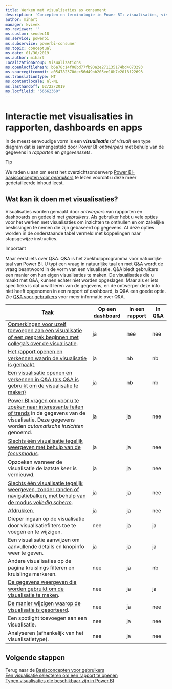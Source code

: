 ```yaml
---
title: Werken met visualisaties as consument
description: 'Concepten en terminologie in Power BI: visualisaties, visuals. Wat is een Power BI-visualisatie of -visual?'
author: mihart
manager: kvivek
ms.reviewer: ''
ms.custom: seodec18
ms.service: powerbi
ms.subservice: powerbi-consumer
ms.topic: conceptual
ms.date: 01/30/2019
ms.author: mihart
LocalizationGroup: Visualizations
ms.openlocfilehash: b6a78c14f08bd77fb90a2e271135174bd4073293
ms.sourcegitcommit: a054782370dec56d49bb205ee10b7e2018f22693
ms.translationtype: HT
ms.contentlocale: nl-NL
ms.lasthandoff: 02/22/2019
ms.locfileid: "56662360"
---
```

# <a name="interact-with-visualizations-in-reports-dashboards-and-apps"></a>Interactie met visualisaties in rapporten, dashboards en apps

In de meest eenvoudige vorm is een ***visualisatie*** (of *visual*) een type diagram dat is samengesteld door Power BI-*ontwerpers* met behulp van de gegevens in *rapporten* en *gegevenssets*. 

> [!TIP]
> We raden u aan om eerst het overzichtsonderwerp [Power BI-basisconcepten voor *gebruikers*](end-user-basic-concepts.md) te lezen voordat u deze meer gedetailleerde inhoud leest.

## <a name="what-can-i-do-with-visualizations"></a>Wat kan ik doen met visualisaties?

Visualisaties worden gemaakt door *ontwerpers* van rapporten en dashboards en gedeeld met *gebruikers*. Als gebruiker hebt u vele opties voor het werken met visualisaties om inzichten te onthullen en om zakelijke beslissingen te nemen die zijn gebaseerd op gegevens. Al deze opties worden in de onderstaande tabel vermeld met koppelingen naar stapsgewijze instructies.

> [!IMPORTANT]
> Maar eerst iets over Q&A. Q&A is het zoekhulpprogramma voor natuurlijke taal van Power BI. U typt een vraag in natuurlijke taal en met Q&A wordt de vraag beantwoord in de vorm van een visualisatie. Q&A biedt gebruikers een manier om hun eigen visualisaties te maken. De visualisaties die u maakt met Q&A, kunnen echter niet worden opgeslagen. Maar als er iets specifieks is dat u wilt leren van de gegevens, en de ontwerper deze info niet heeft opgenomen in een rapport of dashboard, is Q&A een goede optie. Zie [Q&A voor gebruikers](end-user-q-and-a.md) voor meer informatie over Q&A.



|Taak  |Op een dashboard  |In een rapport  | In Q&A
|---------|---------|---------|--------|
|[Opmerkingen voor uzelf toevoegen aan een visualisatie of een gesprek beginnen met collega’s over de visualisatie](end-user-comment.md).     |  ja       |   nee      |  nee  |
|[Het rapport openen en verkennen waarin de visualisatie is gemaakt](end-user-tiles.md).     |    ja     |   nb      |  nb |
|[Een visualisatie openen en verkennen in Q&A (als Q&A is gebruikt om de visualisatie te maken)](end-user-q-and-a.md)     |   ja      |   nb      |  nb  |
|[Power BI vragen om voor u te zoeken naar interessante feiten of trends](end-user-insights.md) in de gegevens van de visualisatie.  Deze gegevens worden *automatische inzichten* genoemd.     |    ja     |   ja      | nee   |
|[Slechts één visualisatie tegelijk weergeven met behulp van de *focusmodus*](end-user-focus.md).     | ja        |   ja      | nee  |
|Opzoeken wanneer de visualisatie de laatste keer is vernieuwd.     |  ja       |    ja     | nee  |
|[Slechts één visualisatie tegelijk weergeven, zonder randen of navigatiebalken, met behulp van de modus *volledig scherm*](end-user-focus.md).     |   ja      |  ja       | nee  |
|[Afdrukken](end-user-print.md).     |  ja       |   ja      | nee  |
|Dieper ingaan op de visualisatie door visualisatiefilters toe te voegen en te wijzigen.     |    nee     |   ja      | ja  |
|Een visualisatie aanwijzen om aanvullende details en knopinfo weer te geven.     |    ja     |   ja      | ja  |
|Andere visualisaties op de pagina kruislings filteren en kruislings markeren.     |   nee      |   ja      | nb  |
|[De gegevens weergeven die worden gebruikt om de visualisatie te maken](end-user-show-data.md).     |  nee       |   ja      | ja  |
| [De manier wijzigen waarop de visualisatie is gesorteerd](end-user-search-sort.md). | nee  | ja  | nee  |
| Een spotlight toevoegen aan een visualisatie. | nee  | ja  |  nee |
| Analyseren (afhankelijk van het visualisatietype). | nee  | ja  | nee  |

## <a name="next-steps"></a>Volgende stappen
Terug naar de [Basisconcepten voor gebruikers](end-user-basic-concepts.md)    
[Een visualisatie selecteren om een rapport te openen](end-user-report-open.md)    
[Typen visualisaties die beschikbaar zijn in Power BI](end-user-visual-type.md)